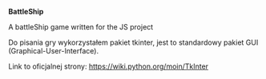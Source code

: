 **BattleShip**

A battleShip game written for the JS project

Do pisania gry wykorzystałem pakiet tkinter, jest to standardowy pakiet GUI (Graphical-User-Interface).

Link to oficjalnej strony:  https://wiki.python.org/moin/TkInter


